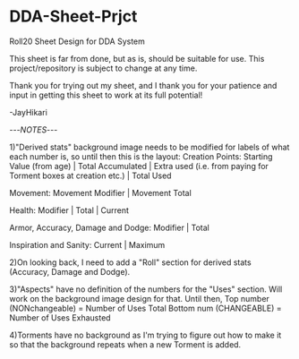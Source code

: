 # DDA-Sheet-Prjct
Roll20 Sheet Design for DDA System

This sheet is far from done, but as is, should be suitable for use. This project/repository is subject to change at any time.

Thank you for trying out my sheet, and I thank you for your patience and input in getting this sheet to work at its full potential!

-JayHikari



---*NOTES*---

1)"Derived stats" background image needs to be modified for labels of what each number is, so until then this is the layout:
  Creation Points:
    Starting Value (from age) | Total Accumulated | Extra used (i.e. from paying for Torment boxes at creation etc.) | Total Used
    
  Movement:
    Movement Modifier | Movement Total
  
  Health:
    Modifier | Total | Current
  
  Armor, Accuracy, Damage and Dodge:
    Modifier | Total
    
  Inspiration and Sanity:
    Current | Maximum
  
2)On looking back, I need to add a "Roll" section for derived stats (Accuracy, Damage and Dodge).

3)"Aspects" have no definition of the numbers for the "Uses" section. Will work on the background image design for that. Until then,
  Top number (NONchangeable) = Number of Uses Total
  Bottom num (CHANGEABLE) = Number of Uses Exhausted

4)Torments have no background as I'm trying to figure out how to make it so that the background repeats when a new Torment is added.

